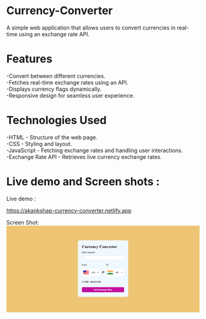 # Currency-Converter

A simple web application that allows users to convert currencies in real-time using an exchange rate API.

# Features

-Convert between different currencies.<br>
-Fetches real-time exchange rates using an API.<br>
-Displays currency flags dynamically.<br>
-Responsive design for seamless user experience.<br>

# Technologies Used

-HTML - Structure of the web page.<br>
-CSS - Styling and layout.<br>
-JavaScript - Fetching exchange rates and handling user interactions.<br>
-Exchange Rate API - Retrieves live currency exchange rates.<br>

# Live demo and Screen shots :

Live demo :

https://akankshap-currency-converter.netlify.app

Screen Shot:
![alt text](<demo.png>)

